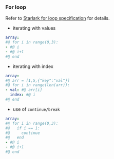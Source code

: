 ### For loop

Refer to [Starlark for loop specification](https://github.com/google/starlark-go/blob/master/doc/spec.md#for-loops) for details.

- iterating with values

```yaml
array:
#@ for i in range(0,3):
- #@ i
- #@ i+1
#@ end
```

- iterating with index

```yaml
array:
#@ arr = [1,5,{"key":"val"}]
#@ for i in range(len(arr)):
- val: #@ arr[i]
  index: #@ i
#@ end 
```

- use of `continue/break`

```yaml
array:
#@ for i in range(0,3):
#@   if i == 1:
#@     continue
#@   end
- #@ i
- #@ i+1
#@ end
```
